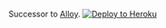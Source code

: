 Successor to [Alloy](https://github.com/titaniumnetwork-dev/alloy).
[![Deploy to Heroku](https://www.herokucdn.com/deploy/button.svg)](https://heroku.com/deploy?template=https://github.com/b4kt/alphaprox)
